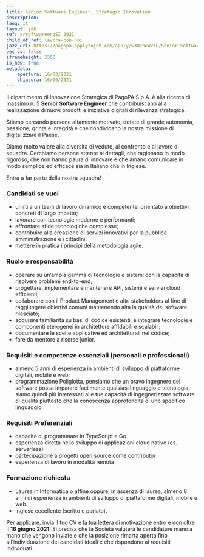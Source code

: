 ```yaml
---
title: Senior Software Engineer, Strategic Innovation
description:
lang: it
layout: job
ref: srsoftwareengSI_2021
child_of_ref: lavora-con-noi
jazz_url: https://pagopa.applytojob.com/apply/w3DcheWVXC/Senior-Software-Engineer-Strategic-Innovation
pec_cv: false
iframeheight: 2300
is_new: true
metadata:
    apertura: 16/03/2021
    chiusura: 16/06/2021
---
```


Il dipartimento di Innovazione Strategica di PagoPA S.p.A. è alla ricerca di massimo n. 5 **Senior Software Engineer** che contribuiscano alla realizzazione di nuovi prodotti e iniziative digitali di rilevanza strategica.

Stiamo cercando persone altamente motivate, dotate di grande autonomia, passione, grinta e integrità e che condividano la nostra missione di digitalizzare il Paese.

Diamo molto valore alla diversità di vedute, al confronto e al lavoro di squadra. Cerchiamo persone attente ai dettagli, che ragionano in modo rigoroso, che non hanno paura di innovare e che amano comunicare in modo semplice ed efficace sia in Italiano che in Inglese.

Entra a far parte della nostra squadra!


### Candidati se vuoi

- unirti a un team di lavoro dinamico e competente, orientato a obiettivi concreti di largo impatto;
- lavorare con tecnologie moderne e performanti;
- affrontare sfide tecnologiche complesse;
- contribuire alla creazione di servizi innovativi per la pubblica amministrazione e i cittadini;
- mettere in pratica i principi della metodologia agile.


### Ruolo e responsabilità

- operare su un’ampia gamma di tecnologie e sistemi con la capacità di risolvere problemi end-to-end;
- progettare, implementare e mantenere API, sistemi e servizi cloud efficienti;
- collaborare con il Product Management e altri stakeholders al fine di raggiungere obiettivi comuni mantenendo alta la qualità del software rilasciato;
- acquisire familiarità su basi di codice esistenti, e integrare tecnologie e componenti eterogenei in architetture affidabili e scalabili;
- documentare le scelte applicative ed architetturali nel codice;
- fare da mentore a risorse junior.


### Requisiti e competenze essenziali (personali e professionali)

- almeno 5 anni di esperienza in ambienti di sviluppo di piattaforme digitali, mobile e web;
- programmazione Poliglotta, pensiamo che un bravo ingegnere del software possa imparare facilmente qualsiasi linguaggio e tecnologia, siamo quindi più interessati alle tue capacità di ingegnerizzare software di qualità piuttosto che la conoscenza approfondita di uno specifico linguaggio


### Requisiti Preferenziali

- capacità di programmare in TypeScript e Go
- esperienza diretta nello sviluppo di applicazioni cloud native (es. serverless)
- partecipazione a progetti open source come contributor
- esperienza di lavoro in modalità remota


### Formazione richiesta

- Laurea in Informatica o affine oppure, in assenza di laurea, almeno 8 anni di esperienza in ambienti di sviluppo di piattaforme digitali, mobile e web.
- Inglese eccellente (scritto e parlato).



Per applicare, invia il tuo CV e la tua lettera di motivazione entro e non oltre il **16 giugno 2021**. Si precisa che la Società valuterà le candidature mano a mano che vengono inviate e che la posizione rimarrà aperta fino all’individuazione dei candidati ideali e che rispondono ai requisiti individuati.
